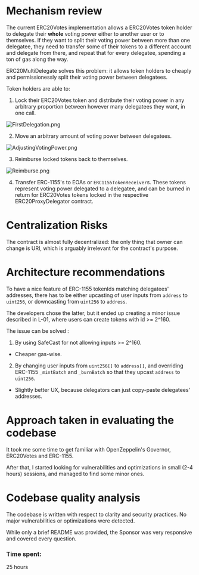 # Mechanism review

The current ERC20Votes implementation allows a ERC20Votes token holder to delegate their **whole** voting power either to another user or to themselves. If they want to split their voting power between more than one delegatee, they need to transfer some of their tokens to a different account and delegate from there, and repeat that for every delegatee, spending a ton of gas along the way.

ERC20MultiDelegate solves this problem: it allows token holders to cheaply and permissionessly split their voting power between delegatees.

Token holders are able to:

1. Lock their ERC20Votes token and distribute their voting power in any arbitrary proportion between however many delegatees they want, in one call.

![FirstDelegation.png](https://user-images.githubusercontent.com/85546446/274298514-fdd64e2e-b134-4277-96f1-390a5c6e183e.png)

2. Move an arbitrary amount of voting power between delegatees.

![AdjustingVotingPower.png](https://user-images.githubusercontent.com/85546446/274232660-49951268-f897-4522-a739-386488a79947.png)

3. Reimburse locked tokens back to themselves.

![Reimburse.png](https://user-images.githubusercontent.com/85546446/274232768-bc27ffe8-8d98-4fd1-826f-d9ae0ab96dfc.png)

4. Transfer ERC-1155's to EOAs or `ERC1155TokenReceiver`s. These tokens represent voting power delegated to a delegatee, and can be burned in return for ERC20Votes tokens locked in the respective ERC20ProxyDelegator contract.

# Centralization Risks

The contract is almost fully decentralized: the only thing that owner can change is URI, which is arguably irrelevant for the contract's purpose.

# Architecture recommendations

To have a nice feature of ERC-1155 tokenIds matching delegatees' addresses, there has to be either upcasting of user inputs from `address` to `uint256`, or downcasting from `uint256` to `address`. 

The developers chose the latter, but it ended up creating a minor issue described in L-01, where users can create tokens with id >= 2^160. 

The issue can be solved :

1. By using SafeCast for not allowing inputs >= 2^160.

- Cheaper gas-wise.

2. By changing user inputs from `uint256[]` to `address[]`, and overriding ERC-1155 `_mintBatch` and `_burnBatch` so that they upcast `address` to `uint256`. 

- Slightly better UX, because delegators can just copy-paste delegatees' addresses.

# Approach taken in evaluating the codebase

It took me some time to get familiar with OpenZeppelin's Governor, ERC20Votes and ERC-1155.

After that, I started looking for vulnerabilities and optimizations in small (2-4 hours) sessions, and managed to find some minor ones.

# Codebase quality analysis

The codebase is written with respect to clarity and security practices. No major vulnerabilities or optimizations were detected. 

While only a brief README was provided, the Sponsor was very responsive and covered every question.












### Time spent:
25 hours